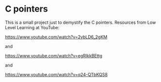 # C pointers

This is a small project just to demystify the C pointers.
Resources from Low Level Learning at YouTube:

https://www.youtube.com/watch?v=2ybLD6_2gKM

and

https://www.youtube.com/watch?v=egRIkkBEttg

and

https://www.youtube.com/watch?v=q24-QTbKQS8